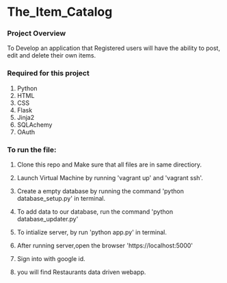 # The_Item_Catalog

### Project Overview
To Develop an application that Registered users will have the ability to post, edit and delete their own items.

### Required for this project
1. Python
2. HTML
3. CSS
4. Flask
5. Jinja2
6. SQLAchemy
7. OAuth

### To run the file:

1. Clone this repo and Make sure that all files are in same directiory.

2. Launch Virtual Machine by running 'vagrant up' and 'vagrant ssh'.

3. Create a empty database by running the command 'python database_setup.py' in terminal.

4. To add data to our database, run the command 'python database_updater.py'

5. To intialize server, by run 'python app.py' in terminal.

6. After running server,open the browser 'https://localhost:5000'

7. Sign into with google id.

8. you will find Restaurants data driven webapp.


